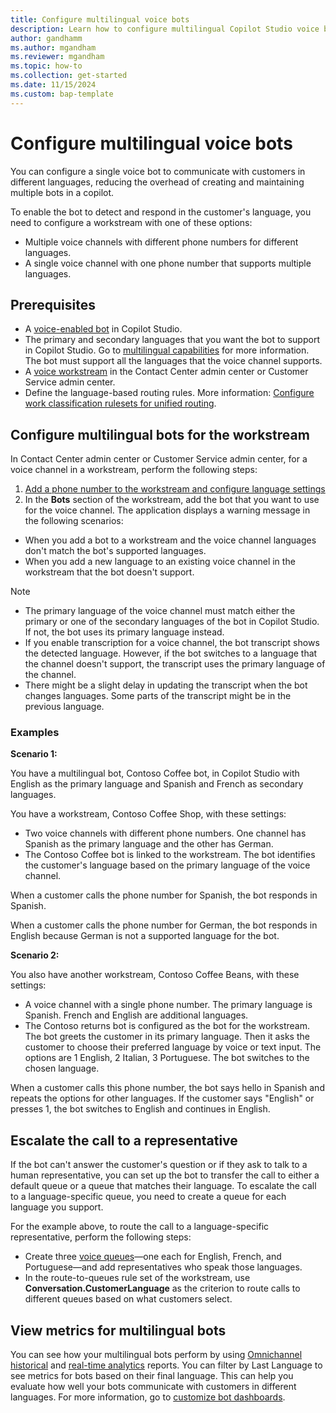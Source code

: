 ```yaml
---
title: Configure multilingual voice bots
description: Learn how to configure multilingual Copilot Studio voice bots
author: gandhamm
ms.author: mgandham 
ms.reviewer: mgandham
ms.topic: how-to 
ms.collection: get-started 
ms.date: 11/15/2024
ms.custom: bap-template 
---
```



# Configure multilingual voice bots

You can configure a single voice bot to communicate with customers in different languages, reducing the overhead of creating and maintaining multiple bots in a copilot.

To enable the bot to detect and respond in the customer's language, you need to configure a workstream with one of these options:

- Multiple voice channels with different phone numbers for different languages.
- A single voice channel with one phone number that supports multiple languages.

## Prerequisites

- A [voice-enabled bot](/microsoft-copilot-studio/voice-build-from-template) in Copilot Studio.
- The primary and secondary languages that you want the bot to support in Copilot Studio. Go to [multilingual capabilities](/microsoft-copilot-studio/multilingual) for more information. The bot must support all the languages that the voice channel supports.
- A [voice workstream](/dynamics365/customer-service/administer/voice-channel-inbound-calling#set-up-a-voice-workstream?context=/dynamics365/contact-center/context/administer-context) in the Contact Center admin center or Customer Service admin center.
- Define the language-based routing rules. More information: [Configure work classification rulesets for unified routing](/dynamics365/customer-service/administer/configure-work-classification?context=/dynamics365/contact-center/context/administer-context).

## Configure multilingual bots for the workstream

In Contact Center admin center or Customer Service admin center, for a voice channel in a  workstream, perform the following steps:

1. [Add a phone number to the workstream and configure language settings](/dynamics365/customer-service/administer/voice-channel-inbound-calling#add-a-phone-number-to-the-workstream-and-configure-language-settings?context=/dynamics365/contact-center/context/administer-context)
1. In the **Bots** section of the workstream, add the bot that you want to use for the voice channel. The application displays a warning message in the following scenarios:

- When you add a bot to a workstream and the voice channel languages don't match the bot's supported languages.
- When you add a new language to an existing voice channel in the workstream that the bot doesn't support.

> [!NOTE]
> - The primary language of the voice channel must match either the primary or one of the secondary languages of the bot in Copilot Studio. If not, the bot uses its primary language instead.
> - If you enable transcription for a voice channel, the bot transcript shows the detected language. However, if the bot switches to a language that the channel doesn't support, the transcript uses the primary language of the channel.
> - There might be a slight delay in updating the transcript when the bot changes languages. Some parts of the transcript might be in the previous language.

### Examples

**Scenario 1:** 

You have a multilingual bot, Contoso Coffee bot, in Copilot Studio with English as the primary language and Spanish and French as secondary languages.

You have a workstream, Contoso Coffee Shop, with these settings:
 - Two voice channels with different phone numbers. One channel has Spanish as the primary language and the other has German.
 - The Contoso Coffee bot is linked to the workstream. The bot identifies the customer's language based on the primary language of the voice channel.

When a customer calls the phone number for Spanish, the bot responds in Spanish.

When a customer calls the phone number for German, the bot responds in English because German is not a supported language for the bot. 

**Scenario 2:**

You also have another workstream, Contoso Coffee Beans, with these settings:
 - A voice channel with a single phone number. The primary language is Spanish. French and English are additional languages.
 - The Contoso returns bot is configured as the bot for the workstream. The bot greets the customer in its primary language. Then it asks the customer to choose their preferred language by voice or text input. The options are 1 English, 2 Italian, 3 Portuguese. The bot switches to the chosen language.

When a customer calls this phone number, the bot says hello in Spanish and repeats the options for other languages. If the customer says "English" or presses 1, the bot switches to English and continues in English.

## Escalate the call to a representative

If the bot can't answer the customer's question or if they ask to talk to a human representative, you can set up the bot to transfer the call to either a default queue or a queue that matches their language. To escalate the call to a language-specific queue, you need to create a queue for each language you support.

For the example above, to route the call to a language-specific representative, perform the following steps:

- Create three [voice queues](/dynamics365/customer-service/administer/queues-omnichannel?context=/dynamics365/contact-center/context/administer-context)—one each for English, French, and Portuguese—and add representatives who speak those languages.
- In the route-to-queues rule set of the workstream, use **Conversation.CustomerLanguage** as the criterion to route calls to different queues based on what customers select.

## View metrics for multilingual bots

You can see how your multilingual bots perform by using [Omnichannel historical](/dynamics365/customer-service/use/oc-bot-dashboard?context=/dynamics365/contact-center/context/use-context) and [real-time analytics](../use/agent-realtime-dashboard.md) reports. You can filter by Last Language to see metrics for bots based on their final language. This can help you evaluate how well your bots communicate with customers in different languages. For more information, go to [customize bot dashboards](../use/customize-agent-dashboard.md).